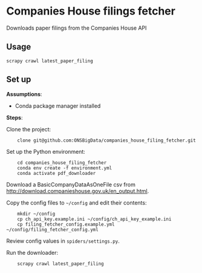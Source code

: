 # Companies House filings fetcher

Downloads paper filings from the Companies House API

## Usage

    scrapy crawl latest_paper_filing
    
## Set up

**Assumptions**:

* Conda package manager installed

**Steps**:

Clone the project:

```shell
    clone git@github.com:ONSBigData/companies_house_filing_fetcher.git
```

Set up the Python environment:

```shell
    cd companies_house_filing_fetcher
    conda env create -f environment.yml
    conda activate pdf_downloader
```

Download a BasicCompanyDataAsOneFile csv from http://download.companieshouse.gov.uk/en_output.html.

Copy the config files to `~/config` and edit their contents:

```shell
    mkdir ~/config
    cp ch_api_key.example.ini ~/config/ch_api_key_example.ini
    cp filing_fetcher_config.example.yml ~/config/filing_fetcher_config.yml
```

Review config values in `spiders/settings.py`.
    
Run the downloader:

```shell
    scrapy crawl latest_paper_filing
```
